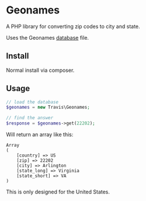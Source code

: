 # Geonames

A PHP library for converting zip codes to city and state.

Uses the Geonames [database](http://download.geonames.org/export/zip/) file.

## Install

Normal install via composer.

## Usage

```php
// load the database
$geonames = new Travis\Geonames;

// find the answer
$response = $geonames->get(22202);
```

Will return an array like this:

```
Array
(
    [country] => US
    [zip] => 22202
    [city] => Arlington
    [state_long] => Virginia
    [state_short] => VA
)
```

This is only designed for the United States.